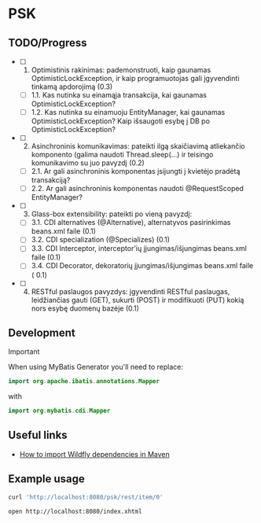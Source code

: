 # PSK

## TODO/Progress

- [ ] 1. Optimistinis rakinimas: pademonstruoti, kaip gaunamas OptimisticLockException, ir kaip programuotojas gali įgyvendinti tinkamą apdorojimą (0.3)
   - [ ] 1.1. Kas nutinka su einamąja transakcija, kai gaunamas OptimisticLockException? 
   - [ ] 1.2. Kas nutinka su einamuoju EntityManager, kai gaunamas OptimisticLockException? Kaip išsaugoti esybę į DB po OptimisticLockException?
- [ ] 2. Asinchroninis komunikavimas: pateikti ilgą skaičiavimą atliekančio komponento (galima naudoti Thread.sleep(...) ir teisingo komunikavimo su juo pavyzdį (0.2)
    - [ ] 2.1. Ar gali asinchroninis komponentas įsijungti į kvietėjo pradėtą transakciją?
    - [ ] 2.2. Ar gali asinchroninis komponentas naudoti @RequestScoped EntityManager?
- [ ] 3. Glass-box extensibility: pateikti po vieną pavyzdį:
    - [ ] 3.1. CDI alternatives (@Alternative), alternatyvos pasirinkimas beans.xml faile (0.1)
    - [ ] 3.2. CDI specialization (@Specializes) (0.1)
    - [ ] 3.3. CDI Interceptor, interceptor'ių įjungimas/išjungimas beans.xml faile (0.1)
    - [ ] 3.4. CDI Decorator, dekoratorių įjungimas/išjungimas beans.xml faile ( 0.1)
- [ ] 4. RESTful paslaugos pavyzdys: įgyvendinti RESTful paslaugas, leidžiančias gauti (GET), sukurti (POST) ir modifikuoti (PUT) kokią nors esybę duomenų bazėje (0.1)

## Development

> [!IMPORTANT]
> 
> When using MyBatis Generator you'll need to replace:
> 
> ```kotlin
> import org.apache.ibatis.annotations.Mapper
> ```
> 
> with
> ```kotlin
> import org.mybatis.cdi.Mapper
> ```


## Useful links

- [How to import Wildfly dependencies in Maven](https://stackoverflow.com/a/47561592/16619794)

## Example usage

```bash
curl 'http://localhost:8080/psk/rest/item/0'
```

```bash
open http://localhost:8080/index.xhtml
```

